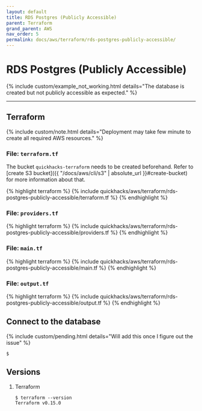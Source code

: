 ```yaml
---
layout: default
title: RDS Postgres (Publicly Accessible)
parent: Terraform
grand_parent: AWS
nav_order: 5
permalink: docs/aws/terraform/rds-postgres-publicly-accessible/
---
```


# RDS Postgres (Publicly Accessible)

{% include custom/example_not_working.html details="The database is created but not publicly accessible as expected." %}

---

## Terraform

{% include custom/note.html details="Deployment may take few minute to create all required AWS resources." %}

### File: `terraform.tf`

The bucket `quickhacks-terraform` needs to be created beforehand. Refer to
[create S3 bucket]({{ "/docs/aws/cli/s3" | absolute_url }}#create-bucket) for more information about that.

{% highlight terraform %}
{% include quickhacks/aws/terraform/rds-postgres-publicly-accessible/terraform.tf %}
{% endhighlight %}

### File: `providers.tf`

{% highlight terraform %}
{% include quickhacks/aws/terraform/rds-postgres-publicly-accessible/providers.tf %}
{% endhighlight %}

### File: `main.tf`

{% highlight terraform %}
{% include quickhacks/aws/terraform/rds-postgres-publicly-accessible/main.tf %}
{% endhighlight %}

### File: `output.tf`

{% highlight terraform %}
{% include quickhacks/aws/terraform/rds-postgres-publicly-accessible/output.tf %}
{% endhighlight %}

## Connect to the database

{% include custom/pending.html details="Will add this once I figure out the issue" %}

```console
$ 
```

## Versions

1. Terraform

    ```console
    $ terraform --version
    Terraform v0.15.0
    ```
